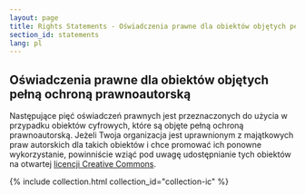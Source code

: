 ```yaml
---
layout: page
title: Rights Statements - Oświadczenia prawne dla obiektów objętych pełną ochroną prawnoautorską
section_id: statements
lang: pl
---
```


## Oświadczenia prawne dla obiektów objętych pełną ochroną prawnoautorską

Następujące pięć oświadczeń prawnych jest przeznaczonych do użycia w przypadku obiektów cyfrowych, które są objęte pełną ochroną prawnoautorską. Jeżeli Twoja organizacja jest uprawnionym z majątkowych praw autorskich dla takich obiektów i chce promować ich ponowne wykorzystanie, powinniście wziąć pod uwagę udostępnianie tych obiektów na otwartej [licencji Creative Commons](https://creativecommons.org/licenses/).

{% include collection.html collection_id="collection-ic" %}
